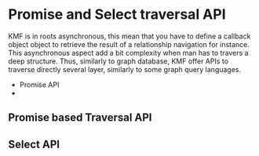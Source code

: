 # Promise and Select traversal API

KMF is in roots asynchronous, this mean that you have to define a callback object object to retrieve the result of a relationship navigation for instance.
This asynchronous aspect add a bit complexity when man has to travers a deep structure.
Thus, similarly to graph database, KMF offer APIs to traverse directly several layer, similarly to some graph query languages.

 - Promise API
 -

## Promise based Traversal API

## Select API